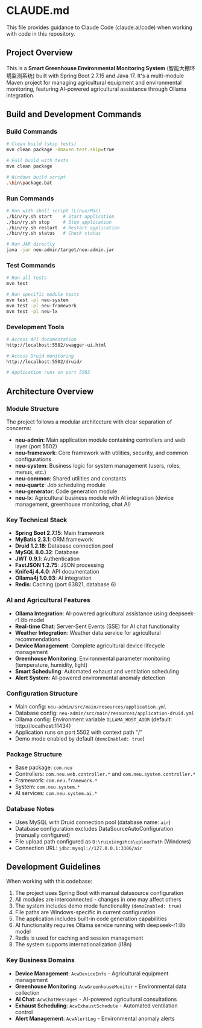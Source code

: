 # CLAUDE.md

This file provides guidance to Claude Code (claude.ai/code) when working with code in this repository.

## Project Overview

This is a **Smart Greenhouse Environmental Monitoring System** (智能大棚环境监测系统) built with Spring Boot 2.7.15 and Java 17. It's a multi-module Maven project for managing agricultural equipment and environmental monitoring, featuring AI-powered agricultural assistance through Ollama integration.

## Build and Development Commands

### Build Commands
```bash
# Clean build (skip tests)
mvn clean package -Dmaven.test.skip=true

# Full build with tests
mvn clean package

# Windows build script
.\bin\package.bat
```

### Run Commands
```bash
# Run with shell script (Linux/Mac)
./bin/ry.sh start    # Start application
./bin/ry.sh stop     # Stop application
./bin/ry.sh restart  # Restart application
./bin/ry.sh status   # Check status

# Run JAR directly
java -jar neu-admin/target/neu-admin.jar
```

### Test Commands
```bash
# Run all tests
mvn test

# Run specific module tests
mvn test -pl neu-system
mvn test -pl neu-framework
mvn test -pl neu-lx
```

### Development Tools
```bash
# Access API documentation
http://localhost:5502/swagger-ui.html

# Access Druid monitoring
http://localhost:5502/druid/

# Application runs on port 5502
```

## Architecture Overview

### Module Structure
The project follows a modular architecture with clear separation of concerns:

- **neu-admin**: Main application module containing controllers and web layer (port 5502)
- **neu-framework**: Core framework with utilities, security, and common configurations
- **neu-system**: Business logic for system management (users, roles, menus, etc.)
- **neu-common**: Shared utilities and constants
- **neu-quartz**: Job scheduling module
- **neu-generator**: Code generation module
- **neu-lx**: Agricultural business module with AI integration (device management, greenhouse monitoring, chat AI)

### Key Technical Stack
- **Spring Boot 2.7.15**: Main framework
- **MyBatis 2.3.1**: ORM framework
- **Druid 1.2.18**: Database connection pool
- **MySQL 8.0.32**: Database
- **JWT 0.9.1**: Authentication
- **FastJSON 1.2.75**: JSON processing
- **Knife4j 4.4.0**: API documentation
- **Ollama4j 1.0.93**: AI integration
- **Redis**: Caching (port 63821, database 6)

### AI and Agricultural Features
- **Ollama Integration**: AI-powered agricultural assistance using deepseek-r1:8b model
- **Real-time Chat**: Server-Sent Events (SSE) for AI chat functionality
- **Weather Integration**: Weather data service for agricultural recommendations
- **Device Management**: Complete agricultural device lifecycle management
- **Greenhouse Monitoring**: Environmental parameter monitoring (temperature, humidity, light)
- **Smart Scheduling**: Automated exhaust and ventilation scheduling
- **Alert System**: AI-powered environmental anomaly detection

### Configuration Structure
- Main config: `neu-admin/src/main/resources/application.yml`
- Database config: `neu-admin/src/main/resources/application-druid.yml`
- Ollama config: Environment variable `OLLAMA_HOST_ADDR` (default: http://localhost:11434)
- Application runs on port 5502 with context path "/"
- Demo mode enabled by default (`demoEnabled: true`)

### Package Structure
- Base package: `com.neu`
- Controllers: `com.neu.web.controller.*` and `com.neu.system.controller.*`
- Framework: `com.neu.framework.*`
- System: `com.neu.system.*`
- AI services: `com.neu.system.ai.*`

### Database Notes
- Uses MySQL with Druid connection pool (database name: `air`)
- Database configuration excludes DataSourceAutoConfiguration (manually configured)
- File upload path configured as `D:\ruixiangzhcs\uploadPath` (Windows)
- Connection URL: `jdbc:mysql://127.0.0.1:3306/air`

## Development Guidelines

When working with this codebase:
1. The project uses Spring Boot with manual datasource configuration
2. All modules are interconnected - changes in one may affect others
3. The system includes demo mode functionality (`demoEnabled: true`)
4. File paths are Windows-specific in current configuration
5. The application includes built-in code generation capabilities
6. AI functionality requires Ollama service running with deepseek-r1:8b model
7. Redis is used for caching and session management
8. The system supports internationalization (i18n)

### Key Business Domains
- **Device Management**: `AcwDeviceInfo` - Agricultural equipment management
- **Greenhouse Monitoring**: `AcwGreenhouseMonitor` - Environmental data collection
- **AI Chat**: `AcwChatMessages` - AI-powered agricultural consultations
- **Exhaust Scheduling**: `AcwExhaustSchedule` - Automated ventilation control
- **Alert Management**: `AcwAlertLog` - Environmental anomaly alerts